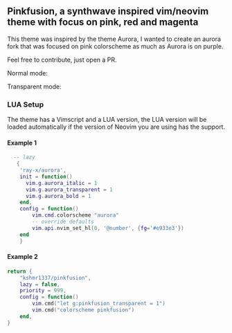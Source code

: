 ## Pinkfusion, a synthwave inspired vim/neovim theme with focus on pink, red and magenta

This theme was inspired by the theme Aurora, I wanted to create an aurora fork that was focused on pink colorscheme as much as Aurora is on purple.

Feel free to contribute, just open a PR.

Normal mode:

Transparent mode:

### LUA Setup

The theme has a Vimscript and a LUA version, the LUA version will be loaded automatically if the version of Neovim you are using has the support.

#### Example 1

```lua
  -- lazy
   {
    'ray-x/aurora',
    init = function()
      vim.g.aurora_italic = 1
      vim.g.aurora_transparent = 1
      vim.g.aurora_bold = 1
    end,
    config = function()
        vim.cmd.colorscheme "aurora"
        -- override defaults
        vim.api.nvim_set_hl(0, '@number', {fg='#e933e3'})
    end
    }
```
#### Example 2

```lua
return {
	"kshmr1337/pinkfusion",
	lazy = false,
	priority = 999,
	config = function()
		vim.cmd("let g:pinkfusion_transparent = 1")
		vim.cmd("colorscheme pinkfusion")
	end,
}
```
